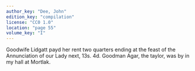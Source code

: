 ```yaml
---
author_key: "Dee, John"
edition_key: "compilation"
license: "CC0 1.0"
location: "page 55"
volume_key: "I"
---
```

Goodwife Lidgatt payd her rent two quarters ending at the feast of the
Annunciation of our Lady next, 13s. 4d. Goodman Agar, the taylor, was by in my
hall at Mortlak.
